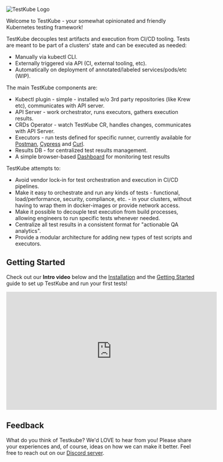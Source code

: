 ![TestKube Logo](https://raw.githubusercontent.com/kubeshop/testkube/main/assets/logo-dark-text-full.png)

Welcome to TestKube - your somewhat opinionated and friendly Kubernetes testing framework!

TestKube decouples test artifacts and execution from CI/CD tooling. Tests are meant to be part of a clusters' state and can be executed as needed:

- Manually via kubectl CLI.
- Externally triggered via API (CI, external tooling, etc).
- Automatically on deployment of annotated/labeled services/pods/etc (WIP).

The main TestKube components are:

- Kubectl plugin - simple - installed w/o 3rd party repositories (like Krew etc), communicates with API server.
- API Server - work orchestrator, runs executors, gathers execution results.
- CRDs Operator - watch TestKube CR, handles changes, communicates with API Server.
- Executors - run tests defined for specific runner, currently available for [Postman](executor-postman.md), [Cypress](executor-cypress.md) and [Curl](executor-curl.md).
- Results DB - for centralized test results management.
- A simple browser-based [Dashboard](dashboard.md) for monitoring test results

TestKube attempts to:

- Avoid vendor lock-in for test orchestration and execution in CI/CD  pipelines.
- Make it easy to orchestrate and run any kinds of tests - functional, load/performance, security, compliance, etc. -
  in your clusters, without having to wrap them in docker-images or provide network access.
- Make it possible to decouple test execution from build processes, allowing engineers to run specific tests whenever needed.
- Centralize all test results in a consistent format for "actionable QA analytics".
- Provide a modular architecture for adding new types of test scripts and executors.

## **Getting Started**

Check out our **Intro video** below and the [Installation](installing.md) and the [Getting Started](getting-started.md) guide to set up TestKube and 
run your first tests!

<iframe width="560" height="315" src="https://www.youtube.com/embed/rWqlbVvd8Dc" title="YouTube video player" frameborder="0" allow="accelerometer; autoplay; clipboard-write; encrypted-media; gyroscope; picture-in-picture" allowfullscreen></iframe>

## **Feedback**

What do you think of Testkube? We'd LOVE to hear from you! Please share your experiences and, of course, ideas on how we can make it better. Feel free to reach out on our [Discord server](https://discord.gg/uNuhy6GDyn).
